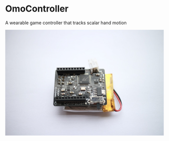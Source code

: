 # OmoController
A wearable game controller that tracks scalar hand motion

![image](6851491D-E6CF-42F8-A4A3-4F7EE14F34BE_1_105_c.jpeg)

